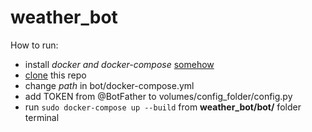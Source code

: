 # weather_bot

How to run:

- install *docker and docker-compose* [somehow](https://docs.docker.com/compose/install/)
- [clone](https://docs.github.com/en/desktop/contributing-and-collaborating-using-github-desktop/adding-and-cloning-repositories/cloning-a-repository-from-github-to-github-desktop) this repo 
- change *path* in bot/docker-compose.yml
- add TOKEN from @BotFather to volumes/config_folder/config.py
- run `sudo docker-compose up --build` from **weather_bot/bot/** folder terminal
